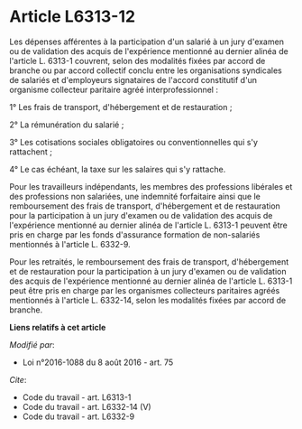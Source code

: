 # Article L6313-12

Les dépenses afférentes à la participation d'un salarié à un jury d'examen ou de validation des acquis de l'expérience
mentionné au dernier alinéa de l'article L. 6313-1 couvrent, selon des modalités fixées par accord de branche ou par accord
collectif conclu entre les organisations syndicales de salariés et d'employeurs signataires de l'accord constitutif d'un
organisme collecteur paritaire agréé interprofessionnel : 

1° Les frais de transport, d'hébergement et de restauration ; 

2° La rémunération du salarié ; 

3° Les cotisations sociales obligatoires ou conventionnelles qui s'y rattachent ; 

4° Le cas échéant, la taxe sur les salaires qui s'y rattache. 

Pour les travailleurs indépendants, les membres des professions libérales et des professions non salariées, une indemnité
forfaitaire ainsi que le remboursement des frais de transport, d'hébergement et de restauration pour la participation à un
jury d'examen ou de validation des acquis de l'expérience mentionné au dernier alinéa de l'article L. 6313-1 peuvent être
pris en charge par les fonds d'assurance formation de non-salariés mentionnés à l'article L. 6332-9. 

Pour les retraités, le remboursement des frais de transport, d'hébergement et de restauration pour la participation à un jury
d'examen ou de validation des acquis de l'expérience mentionné au dernier alinéa de l'article L. 6313-1 peut être pris en
charge par les organismes collecteurs paritaires agréés mentionnés à l'article L. 6332-14, selon les modalités fixées par
accord de branche.

**Liens relatifs à cet article**

_Modifié par_:

  - Loi n°2016-1088 du 8 août 2016 - art. 75

_Cite_:

  - Code du travail - art. L6313-1
  - Code du travail - art. L6332-14 (V)
  - Code du travail - art. L6332-9
